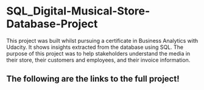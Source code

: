 # SQL_Digital-Musical-Store-Database-Project

This project was built whilst pursuing a certificate in Business Analytics with Udacity. It shows insights extracted from the database using SQL. The purpose of this project was to help stakeholders understand the media in their store, their customers and employees, and their invoice information.

## The following are the links to the full project!



